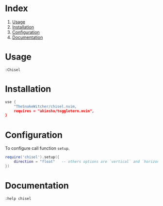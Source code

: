 # Index


1. [Usage](#Usage)
2. [Installation](#Installation)
3. [Configuration](#Configuration)
4. [Documentation](#Documentation)


# Usage


`:Chisel`


# Installation


```lua
use {
    "TheSnakeWitcher/chisel.nvim,
    requires = "akinsho/toggleterm.nvim",
}
```


# Configuration


To configure call function `setup`. 

```lua
require('chisel').setup({
    direction = "float"   -- others options are `vertical` and `horizontal` 
})
```


# Documentation


`:help chisel`


